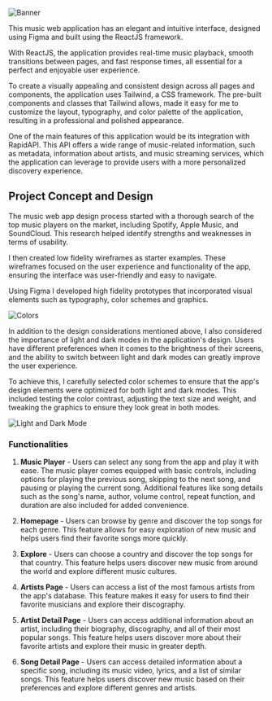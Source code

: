 ![Banner](https://user-images.githubusercontent.com/57842220/228262237-997d257c-a219-49cb-bbd1-21dc92112e97.png)

This music web application has an elegant and intuitive interface, designed using Figma and built using the ReactJS framework.

With ReactJS, the application provides real-time music playback, smooth transitions between pages, and fast response times, all essential for a perfect and enjoyable user experience.

To create a visually appealing and consistent design across all pages and components, the application uses Tailwind, a CSS framework. The pre-built components and classes that Tailwind allows, made it easy for me to customize the layout, typography, and color palette of the application, resulting in a professional and polished appearance.

One of the main features of this application would be its integration with RapidAPI. This API offers a wide range of music-related information, such as metadata, information about artists, and music streaming services, which the application can leverage to provide users with a more personalized discovery experience.

## Project Concept and Design

The music web app design process started with a thorough search of the top music players on the market, including Spotify, Apple Music, and SoundCloud. This research helped identify strengths and weaknesses in terms of usability.

I then created low fidelity wireframes as starter examples. These wireframes focused on the user experience and functionality of the app, ensuring the interface was user-friendly and easy to navigate.

Using Figma I developed high fidelity prototypes that incorporated visual elements such as typography, color schemes and graphics.

![Colors](https://user-images.githubusercontent.com/57842220/228262836-a1b0e5c1-e631-400a-ba20-ddd47b794817.png)

In addition to the design considerations mentioned above, I also considered the importance of light and dark modes in the application's design. Users have different preferences when it comes to the brightness of their screens, and the ability to switch between light and dark modes can greatly improve the user experience.

To achieve this, I carefully selected color schemes to ensure that the app's design elements were optimized for both light and dark modes. This included testing the color contrast, adjusting the text size and weight, and tweaking the graphics to ensure they look great in both modes.

![Light and Dark Mode](https://user-images.githubusercontent.com/57842220/228262480-f49d226b-cd5e-491f-bdc3-8352bd90f519.png)

### Functionalities

1. **Music Player** - Users can select any song from the app and play it with ease. The music player comes equipped with basic controls, including options for playing the previous song, skipping to the next song, and pausing or playing the current song. Additional features like song details such as the song's name, author, volume control, repeat function, and duration are also included for added convenience.

2. **Homepage** - Users can browse by genre and discover the top songs for each genre. This feature allows for easy exploration of new music and helps users find their favorite songs more quickly.

3. **Explore** - Users can choose a country and discover the top songs for that country. This feature helps users discover new music from around the world and explore different music cultures.

4. **Artists Page** - Users can access a list of the most famous artists from the app's database. This feature makes it easy for users to find their favorite musicians and explore their discography.

5. **Artist Detail Page** - Users can access additional information about an artist, including their biography, discography, and all of their most popular songs. This feature helps users discover more about their favorite artists and explore their music in greater depth.

6. **Song Detail Page** - Users can access detailed information about a specific song, including its music video, lyrics, and a list of similar songs. This feature helps users discover new music based on their preferences and explore different genres and artists.





